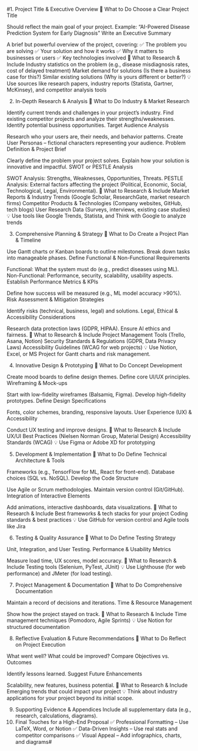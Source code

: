 #1. Project Title & Executive Overview
🎯 What to Do
Choose a Clear Project Title

Should reflect the main goal of your project. Example:
“AI-Powered Disease Prediction System for Early Diagnosis”
Write an Executive Summary

A brief but powerful overview of the project, covering:
✅ The problem you are solving
✅ Your solution and how it works
✅ Why it matters to businesses or users
✅ Key technologies involved
🔎 What to Research & Include
Industry statistics on the problem (e.g., disease misdiagnosis rates, cost of delayed treatment)
Market demand for solutions (Is there a business case for this?)
Similar existing solutions (Why is yours different or better?)
💡 Use sources like research papers, industry reports (Statista, Gartner, McKinsey), and competitor analysis tools

2. In-Depth Research & Analysis
🎯 What to Do
Industry & Market Research

Identify current trends and challenges in your project’s industry.
Find existing competitor projects and analyze their strengths/weaknesses.
Identify potential business opportunities.
Target Audience Analysis

Research who your users are, their needs, and behavior patterns.
Create User Personas – fictional characters representing your audience.
Problem Definition & Project Brief

Clearly define the problem your project solves.
Explain how your solution is innovative and impactful.
SWOT or PESTLE Analysis

SWOT Analysis: Strengths, Weaknesses, Opportunities, Threats.
PESTLE Analysis: External factors affecting the project (Political, Economic, Social, Technological, Legal, Environmental).
🔎 What to Research & Include
Market Reports & Industry Trends (Google Scholar, ResearchGate, market research firms)
Competitor Products & Technologies (Company websites, GitHub, tech blogs)
User Research Data (Surveys, interviews, existing case studies)
💡 Use tools like Google Trends, Statista, and Think with Google to analyze trends

3. Comprehensive Planning & Strategy
🎯 What to Do
Create a Project Plan & Timeline

Use Gantt charts or Kanban boards to outline milestones.
Break down tasks into manageable phases.
Define Functional & Non-Functional Requirements

Functional: What the system must do (e.g., predict diseases using ML).
Non-Functional: Performance, security, scalability, usability aspects.
Establish Performance Metrics & KPIs

Define how success will be measured (e.g., ML model accuracy >90%).
Risk Assessment & Mitigation Strategies

Identify risks (technical, business, legal) and solutions.
Legal, Ethical & Accessibility Considerations

Research data protection laws (GDPR, HIPAA).
Ensure AI ethics and fairness.
🔎 What to Research & Include
Project Management Tools (Trello, Asana, Notion)
Security Standards & Regulations (GDPR, Data Privacy Laws)
Accessibility Guidelines (WCAG for web projects)
💡 Use Notion, Excel, or MS Project for Gantt charts and risk management.

4. Innovative Design & Prototyping
🎯 What to Do
Concept Development

Create mood boards to define design themes.
Define core UI/UX principles.
Wireframing & Mock-ups

Start with low-fidelity wireframes (Balsamiq, Figma).
Develop high-fidelity prototypes.
Define Design Specifications

Fonts, color schemes, branding, responsive layouts.
User Experience (UX) & Accessibility

Conduct UX testing and improve designs.
🔎 What to Research & Include
UX/UI Best Practices (Nielsen Norman Group, Material Design)
Accessibility Standards (WCAG)
💡 Use Figma or Adobe XD for prototyping

5. Development & Implementation
🎯 What to Do
Define Technical Architecture & Tools

Frameworks (e.g., TensorFlow for ML, React for front-end).
Database choices (SQL vs. NoSQL).
Develop the Code Structure

Use Agile or Scrum methodologies.
Maintain version control (Git/GitHub).
Integration of Interactive Elements

Add animations, interactive dashboards, data visualizations.
🔎 What to Research & Include
Best frameworks & tech stacks for your project
Coding standards & best practices
💡 Use GitHub for version control and Agile tools like Jira

6. Testing & Quality Assurance
🎯 What to Do
Define Testing Strategy

Unit, Integration, and User Testing.
Performance & Usability Metrics

Measure load time, UX scores, model accuracy.
🔎 What to Research & Include
Testing tools (Selenium, PyTest, JUnit)
💡 Use Lighthouse (for web performance) and JMeter (for load testing).

7. Project Management & Documentation
🎯 What to Do
Comprehensive Documentation

Maintain a record of decisions and iterations.
Time & Resource Management

Show how the project stayed on track.
🔎 What to Research & Include
Time management techniques (Pomodoro, Agile Sprints)
💡 Use Notion for structured documentation

8. Reflective Evaluation & Future Recommendations
🎯 What to Do
Reflect on Project Execution

What went well? What could be improved?
Compare Objectives vs. Outcomes

Identify lessons learned.
Suggest Future Enhancements

Scalability, new features, business potential.
🔎 What to Research & Include
Emerging trends that could impact your project
💡 Think about industry applications for your project beyond its initial scope.

9. Supporting Evidence & Appendices
Include all supplementary data (e.g., research, calculations, diagrams).
10. Final Touches for a High-End Proposal
✅ Professional Formatting – Use LaTeX, Word, or Notion
✅ Data-Driven Insights – Use real stats and competitor comparisons
✅ Visual Appeal – Add infographics, charts, and diagrams#

